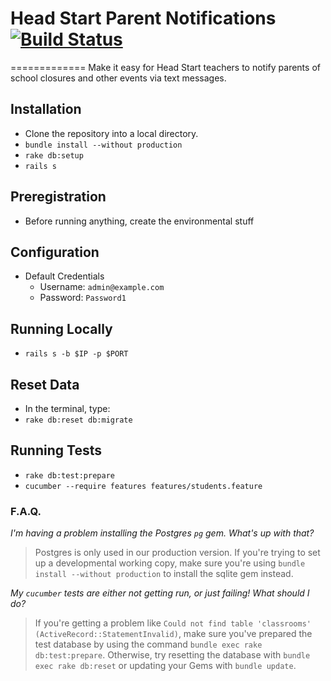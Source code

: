 # Head Start Parent Notifications [![Build Status](https://travis-ci.org/CSC322-Grinnell/notifications.svg?branch=dev)](https://travis-ci.org/CSC322-Grinnell/notifications)
=============
Make it easy for Head Start teachers to notify parents of school closures and other events via text messages.


## Installation
* Clone the repository into a local directory.
* `bundle install --without production`
* `rake db:setup`
* `rails s`

## Preregistration
* Before running anything, create the environmental stuff

## Configuration
* Default Credentials
  * Username: `admin@example.com`
  * Password: `Password1`

## Running Locally
* `rails s -b $IP -p $PORT`

## Reset Data
* In the terminal, type:
* `rake db:reset db:migrate`

## Running Tests
* `rake db:test:prepare`
* `cucumber --require features features/students.feature`

### F.A.Q.
_I'm having a problem installing the Postgres `pg` gem. What's up with that?_

> Postgres is only used in our production version. If you're trying to set up a developmental working copy, make sure you're using `bundle install --without production` to install the sqlite gem instead.

_My `cucumber` tests are either not getting run, or just failing!  What should I do?_

> If you're getting a problem like `Could not find table 'classrooms' (ActiveRecord::StatementInvalid)`, make sure you've prepared the test database by using the command `bundle exec rake db:test:prepare`.  Otherwise, try resetting the database with `bundle exec rake db:reset` or updating your Gems with `bundle update`.
